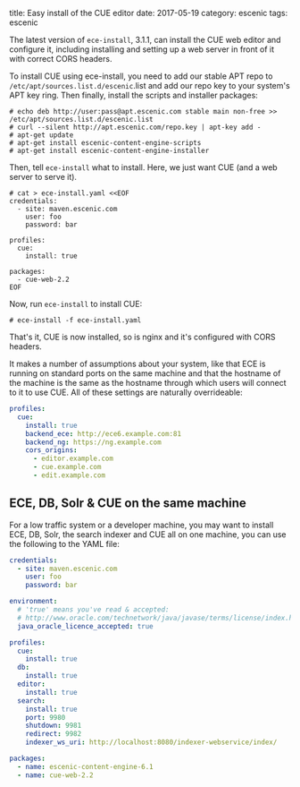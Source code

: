 title: Easy install of the CUE editor
date: 2017-05-19
category: escenic
tags: escenic

The latest version of `ece-install`, 3.1.1, can install the CUE web editor and configure it, including installing and setting up a web server in front of it with correct CORS headers.

To install CUE using ece-install, you need to add our stable APT repo to `/etc/apt/sources.list.d/escenic`.list and add our repo key to your system's APT key ring. Then finally, install the scripts and installer packages:

```text
# echo deb http://user:pass@apt.escenic.com stable main non-free >> /etc/apt/sources.list.d/escenic.list
# curl --silent http://apt.escenic.com/repo.key | apt-key add -
# apt-get update
# apt-get install escenic-content-engine-scripts
# apt-get install escenic-content-engine-installer
```

Then, tell `ece-install` what to install. Here, we just want CUE (and a web server to serve it).

```text
# cat > ece-install.yaml <<EOF
credentials:
  - site: maven.escenic.com
    user: foo
    password: bar

profiles:
  cue:
    install: true

packages:
  - cue-web-2.2
EOF
```

Now, run `ece-install` to install CUE:

```text
# ece-install -f ece-install.yaml
```

That's it, CUE is now installed, so is nginx and it's configured with
CORS headers.

It makes a number of assumptions about your system, like that ECE is
running on standard ports on the same machine and that the hostname of
the machine is the same as the hostname through which users will
connect to it to use CUE. All of these settings are naturally
overrideable:

```yaml
profiles:
  cue:
    install: true
    backend_ece: http://ece6.example.com:81
    backend_ng: https://ng.example.com
    cors_origins:
      - editor.example.com
      - cue.example.com
      - edit.example.com
```

## ECE, DB, Solr & CUE on the same machine

For a low traffic system or a developer machine, you may want to
install ECE, DB, Solr, the search indexer and CUE all on one machine,
you can use the following to the YAML file:

```yaml
credentials:
  - site: maven.escenic.com
    user: foo
    password: bar

environment: 
  # 'true' means you've read & accepted:
  # http://www.oracle.com/technetwork/java/javase/terms/license/index.html
  java_oracle_licence_accepted: true

profiles:
  cue:
    install: true
  db:
    install: true
  editor:
    install: true
  search:
    install: true
    port: 9980
    shutdown: 9981
    redirect: 9982
    indexer_ws_uri: http://localhost:8080/indexer-webservice/index/

packages:
  - name: escenic-content-engine-6.1
  - name: cue-web-2.2
```  
